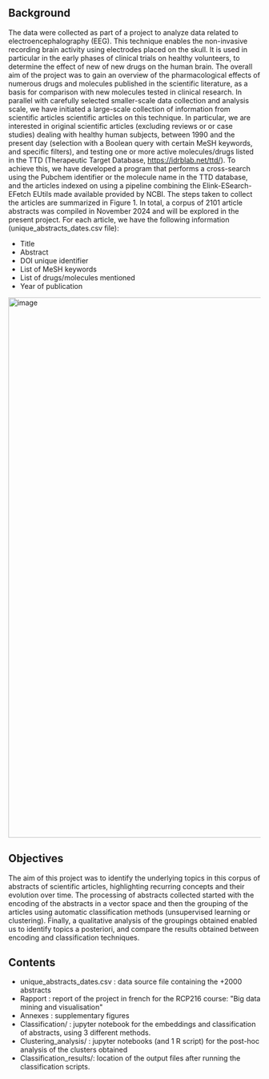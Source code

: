 ## Background 
The data were collected as part of a project to analyze data related to electroencephalography (EEG). This technique enables the non-invasive recording brain activity using electrodes placed on the skull. It is used in particular in the early phases of clinical trials on healthy volunteers, to determine the effect of new of new drugs on the human brain. The overall aim of the project was to gain an overview of the pharmacological effects of numerous drugs and molecules published in the scientific literature, as a basis for comparison with new molecules tested in clinical research.
In parallel with carefully selected smaller-scale data collection and analysis scale, we have initiated a large-scale collection of information from scientific articles scientific articles on this technique. In particular, we are interested in original scientific articles (excluding reviews or or case studies) dealing with healthy human subjects, between 1990 and the present day (selection with a Boolean query with certain MeSH keywords, and specific filters), and testing one or more active molecules/drugs listed in the TTD (Therapeutic Target Database, https://idrblab.net/ttd/).
To achieve this, we have developed a program that performs a cross-search using the Pubchem identifier or the molecule name in the TTD database, and the articles indexed on using a pipeline combining the Elink-ESearch-EFetch EUtils made available
provided by NCBI.
The steps taken to collect the articles are summarized in Figure 1. In total, a corpus of 2101 article abstracts was compiled in November 2024 and will be explored in the present project. For each article, we have the following information (unique_abstracts_dates.csv file):
- Title
- Abstract
- DOI unique identifier
- List of MeSH keywords
- List of drugs/molecules mentioned
- Year of publication

<img width="1080" alt="image" src="https://github.com/user-attachments/assets/aaf7e367-b5f6-4b41-86de-d00752659f28" />

## Objectives 
The aim of this project was to identify the underlying topics in this corpus of abstracts of scientific articles, highlighting recurring concepts and their evolution over time.
The processing of abstracts collected started with the encoding of the abstracts in a vector space and then the grouping of the articles using automatic classification methods (unsupervised learning or clustering). Finally, a qualitative analysis of the groupings obtained enabled us to identify topics a posteriori, and compare the results obtained between encoding and classification techniques.

## Contents
- unique_abstracts_dates.csv : data source file containing the +2000 abstracts
- Rapport : report of the project in french for the RCP216 course: "Big data mining and visualisation"
- Annexes : supplementary figures
- Classification/ : jupyter notebook for the embeddings and classification of abstracts, using 3 different methods.
- Clustering_analysis/ : jupyter notebooks (and 1 R script) for the post-hoc analysis of the clusters obtained
- Classification_results/: location of the output files after running the classification scripts.
